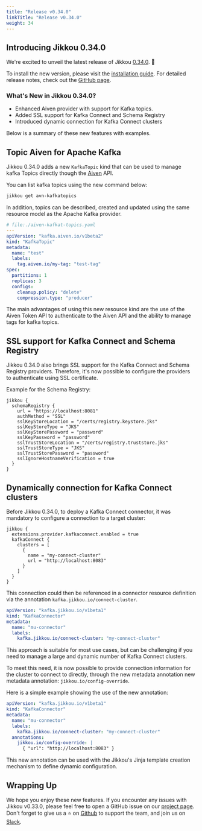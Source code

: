 ```yaml
---
title: "Release v0.34.0"
linkTitle: "Release v0.34.0"
weight: 34
---
```


## Introducing Jikkou 0.34.0

We're excited to unveil the latest release of
Jikkou [0.34.0](https://github.com/streamthoughts/jikkou/releases/tag/v0.34.0). 🎉

To install the new version, please visit the [installation guide](https://www.jikkou.io/docs/install/). For detailed
release notes, check out the [GitHub page](https://github.com/streamthoughts/jikkou/releases/tag/v0.33.0).

### What's New in Jikkou 0.34.0?

* Enhanced Aiven provider with support for Kafka topics.
* Added SSL support for Kafka Connect and Schema Registry
* Introduced dynamic connection for Kafka Connect clusters

Below is a summary of these new features with examples.

## Topic Aiven for Apache Kafka

Jikkou 0.34.0 adds a new `KafkaTopic` kind
that can be used to manage kafka Topics directly though the [Aiven](https://aiven.io/) API.

You can list kafka topics using the new command below:

```bash
jikkou get avn-kafkatopics
```

In addition, topics can be described, created and updated using the same resource model as the Apache Kafka provider.

```yaml
# file:./aiven-kafkat-topics.yaml
---
apiVersion: "kafka.aiven.io/v1beta2"
kind: "KafkaTopic"
metadata:
  name: "test"
  labels:
    tag.aiven.io/my-tag: "test-tag"
spec:
  partitions: 1
  replicas: 3
  configs:
    cleanup.policy: "delete"
    compression.type: "producer"
```

The main advantages of using this new resource kind are the use of the Aiven Token API to authenticate to the Aiven API
and the ability to manage tags for kafka topics.

## SSL support for Kafka Connect and Schema Registry

Jikkou 0.34.0 also brings SSL support for the Kafka Connect and Schema Registry providers.
Therefore, it's now possible to configure the providers to authenticate using SSL certificate.

Example for the Schema Registry:

````hocon
jikkou {
  schemaRegistry {
    url = "https://localhost:8081"
    authMethod = "SSL"
    sslKeyStoreLocation = "/certs/registry.keystore.jks"
    sslKeyStoreType = "JKS"
    sslKeyStorePassword = "password"
    sslKeyPassword = "password"
    sslTrustStoreLocation = "/certs/registry.truststore.jks"
    sslTrustStoreType = "JKS"
    sslTrustStorePassword = "password"
    sslIgnoreHostnameVerification = true
  }
}
````

## Dynamically connection for Kafka Connect clusters

Before Jikkou 0.34.0, to deploy a Kafka Connect connector, it was mandatory to configure a connection to a target
cluster:

```hocon
jikkou {
  extensions.provider.kafkaconnect.enabled = true
  kafkaConnect {
    clusters = [
      {
        name = "my-connect-cluster"
        url = "http://localhost:8083"
      }
    ]
  }
}
```

This connection could then be referenced in a connector resource definition via the
annotation `kafka.jikkou.io/connect-cluster`.

```yaml
apiVersion: "kafka.jikkou.io/v1beta1"
kind: "KafkaConnector"
metadata:
  name: "mu-connector"
  labels:
    kafka.jikkou.io/connect-cluster: "my-connect-cluster"
```

This approach is suitable for most use cases, but can be challenging if you need to manage a large and dynamic number of
Kafka Connect clusters.

To meet this need, it is now possible to provide connection information for the cluster to connect to directly, through
the new metadata annotation new metadata annotation: `jikkou.io/config-override`.

Here is a simple example showing the use of the new annotation:

```yaml
apiVersion: "kafka.jikkou.io/v1beta1"
kind: "KafkaConnector"
metadata:
  name: "mu-connector"
  labels:
    kafka.jikkou.io/connect-cluster: "my-connect-cluster"
  annotations:
    jikkou.io/config-override: |
      { "url": "http://localhost:8083" }
```
This new annotation can be used with the Jikkou's Jinja template creation mechanism 
to define dynamic configuration.

## Wrapping Up

We hope you enjoy these new features. If you encounter any issues with Jikkou v0.33.0, please feel free to open a GitHub
issue on our [project page](https://github.com/streamthoughts/jikkou/issues). Don't forget to give us a ⭐️
on [Github](https://github.com/streamthoughts/jikkou) to support
the team, and join us on [Slack](https://join.slack.com/t/jikkou-io/shared_invite/zt-27c0pt61j-F10NN7d7ZEppQeMMyvy3VA).